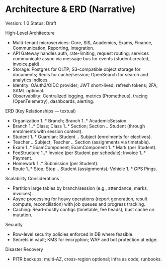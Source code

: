 # Architecture & ERD (Narrative)

Version: 1.0
Status: Draft

High-Level Architecture
- Multi-tenant microservices: Core, SIS, Academics, Exams, Finance, Communication, Reporting, Integration.
- API Gateway handles auth, rate-limiting, request routing; services communicate async via message bus for events (student.created, invoice.paid).
- Storage: Postgres for OLTP; S3-compatible object storage for documents; Redis for cache/session; OpenSearch for search and analytics indices.
- Identity: OAuth2/OIDC provider; JWT short-lived; refresh tokens; 2FA; SAML optional.
- Observability: Centralized logging, metrics (Prometheus), tracing (OpenTelemetry), dashboards, alerting.

ERD (Key Relationships — textual)
- Organization 1..* Branch; Branch 1..* AcademicSession.
- Branch 1..* Class; Class 1..* Section; Section *..* Student (through enrolments with session context).
- Student 1..* Guardian; Student *..* Subject (enrolments for electives).
- Teacher *..* Subject; Teacher *..* Section (assignments via timetable).
- Exam 1..* ExamComponent; ExamComponent 1..* Mark (per Student).
- FeeStructure 1..* Invoice (per Student per schedule); Invoice 1..* Payment.
- Homework 1..* Submission (per Student).
- Route 1..* Stop; Stop *..* Student (assignments); Vehicle 1..* GPS Pings.

Scalability Considerations
- Partition large tables by branch/session (e.g., attendance, marks, invoices).
- Async processing for heavy operations (report generation, result compute, reconciliation) with job queues and progress tracking.
- Caching: Read-mostly configs (timetable, fee heads); bust cache on mutation.

Security
- Row-level security policies enforced in DB where feasible.
- Secrets in vault; KMS for encryption; WAF and bot protection at edge.

Disaster Recovery
- PITR backups; multi-AZ, cross-region optional; infra as code; runbooks.

